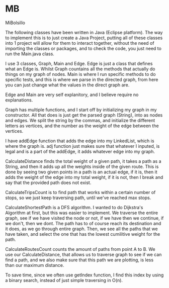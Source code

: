 # MB
MiBolsillo

The following classes have been written in Java (Eclipse platform). The way to implement this is to just create a Java Project, putting all of these classes into 1 project will allow for them to interact together, without the need of importing the classes or packages, and to check the code, you just need to run the Main.java class.

I use 3 classes, Graph, Main and Edge. Edge is just a class that defines what an Edge is.
Whilst Graph countains all the methods that actually do things on my graph of nodes. 
Main is where I run specific methods to do specific tests, and this is where we parse in the directed graph, from here you can just change what the values in the direct graph are.

Edge and Main are very self explanitory, and I believe require no explanations.

Graph has multiple functions, and I start off by initializing my graph in my constructor. All that does is just get the parsed graph (String), into 
as nodes and edges. We split the string by the commas, and initialize the different letters as vertices, and the number as the weight of the edge between the vertices.

I have addEdge function that adds the edge into my LinkedList, which is where the graph is.
adj function just makes sure that whatever I inputed, is legal and is a part of the addEdge, it adds whatever edge into 
my graph.

CalculateDistance finds the total weight of a given path, it takes a path as a String, and then it adds up all the weights inside of the given route.
This is done by seeing two given points in a path is an actual edge, if it is, then it adds the weight of the edge into my total weight, if it is not,
then I break and say that the provided path does not exist.

CalculateTripsCount is to find path that works within a certain number of stops, so we just keep traversing path, until we've reached
max stops.

CalculateShortestPath is a DFS algorithm. I wanted to do Dijkstra's Algorithm at first, but this was easier to implement.
We traverse the entire graph, see if we have visited the node or not, if we have then we continue, if we don't, then we dont. 
The path has to of course reach its destination and it does, as we go through entire graph. Then,
we see all the paths that we have taken, and select the one that has the lowest cumilitive weight for the path.

CalculateRoutesCount counts the amount of paths from point A to B. We use our CalculateDistance, that allows us to traverse graph to
see if we can find a path, and we also make sure that this path we are plotting, is less than our maximum distance.

To save time, since we often use getIndex function, I find this index by using a binary search, instead of just simple traversing in O(n).
